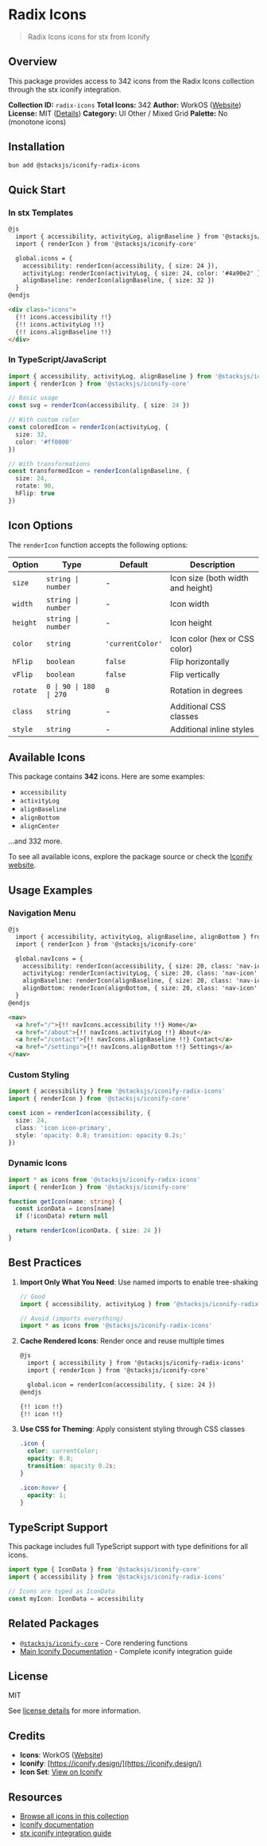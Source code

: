 # Radix Icons

> Radix Icons icons for stx from Iconify

## Overview

This package provides access to 342 icons from the Radix Icons collection through the stx iconify integration.

**Collection ID:** `radix-icons`
**Total Icons:** 342
**Author:** WorkOS ([Website](https://github.com/radix-ui/icons))
**License:** MIT ([Details](https://github.com/radix-ui/icons/blob/master/LICENSE))
**Category:** UI Other / Mixed Grid
**Palette:** No (monotone icons)

## Installation

```bash
bun add @stacksjs/iconify-radix-icons
```

## Quick Start

### In stx Templates

```html
@js
  import { accessibility, activityLog, alignBaseline } from '@stacksjs/iconify-radix-icons'
  import { renderIcon } from '@stacksjs/iconify-core'

  global.icons = {
    accessibility: renderIcon(accessibility, { size: 24 }),
    activityLog: renderIcon(activityLog, { size: 24, color: '#4a90e2' }),
    alignBaseline: renderIcon(alignBaseline, { size: 32 })
  }
@endjs

<div class="icons">
  {!! icons.accessibility !!}
  {!! icons.activityLog !!}
  {!! icons.alignBaseline !!}
</div>
```

### In TypeScript/JavaScript

```typescript
import { accessibility, activityLog, alignBaseline } from '@stacksjs/iconify-radix-icons'
import { renderIcon } from '@stacksjs/iconify-core'

// Basic usage
const svg = renderIcon(accessibility, { size: 24 })

// With custom color
const coloredIcon = renderIcon(activityLog, {
  size: 32,
  color: '#ff0000'
})

// With transformations
const transformedIcon = renderIcon(alignBaseline, {
  size: 24,
  rotate: 90,
  hFlip: true
})
```

## Icon Options

The `renderIcon` function accepts the following options:

| Option | Type | Default | Description |
|--------|------|---------|-------------|
| `size` | `string \| number` | - | Icon size (both width and height) |
| `width` | `string \| number` | - | Icon width |
| `height` | `string \| number` | - | Icon height |
| `color` | `string` | `'currentColor'` | Icon color (hex or CSS color) |
| `hFlip` | `boolean` | `false` | Flip horizontally |
| `vFlip` | `boolean` | `false` | Flip vertically |
| `rotate` | `0 \| 90 \| 180 \| 270` | `0` | Rotation in degrees |
| `class` | `string` | - | Additional CSS classes |
| `style` | `string` | - | Additional inline styles |

## Available Icons

This package contains **342** icons. Here are some examples:

- `accessibility`
- `activityLog`
- `alignBaseline`
- `alignBottom`
- `alignCenter`

...and 332 more.

To see all available icons, explore the package source or check the [Iconify website](https://icon-sets.iconify.design/radix-icons/).

## Usage Examples

### Navigation Menu

```html
@js
  import { accessibility, activityLog, alignBaseline, alignBottom } from '@stacksjs/iconify-radix-icons'
  import { renderIcon } from '@stacksjs/iconify-core'

  global.navIcons = {
    accessibility: renderIcon(accessibility, { size: 20, class: 'nav-icon' }),
    activityLog: renderIcon(activityLog, { size: 20, class: 'nav-icon' }),
    alignBaseline: renderIcon(alignBaseline, { size: 20, class: 'nav-icon' }),
    alignBottom: renderIcon(alignBottom, { size: 20, class: 'nav-icon' })
  }
@endjs

<nav>
  <a href="/">{!! navIcons.accessibility !!} Home</a>
  <a href="/about">{!! navIcons.activityLog !!} About</a>
  <a href="/contact">{!! navIcons.alignBaseline !!} Contact</a>
  <a href="/settings">{!! navIcons.alignBottom !!} Settings</a>
</nav>
```

### Custom Styling

```typescript
import { accessibility } from '@stacksjs/iconify-radix-icons'
import { renderIcon } from '@stacksjs/iconify-core'

const icon = renderIcon(accessibility, {
  size: 24,
  class: 'icon icon-primary',
  style: 'opacity: 0.8; transition: opacity 0.2s;'
})
```

### Dynamic Icons

```typescript
import * as icons from '@stacksjs/iconify-radix-icons'
import { renderIcon } from '@stacksjs/iconify-core'

function getIcon(name: string) {
  const iconData = icons[name]
  if (!iconData) return null

  return renderIcon(iconData, { size: 24 })
}
```

## Best Practices

1. **Import Only What You Need**: Use named imports to enable tree-shaking
   ```typescript
   // Good
   import { accessibility, activityLog } from '@stacksjs/iconify-radix-icons'

   // Avoid (imports everything)
   import * as icons from '@stacksjs/iconify-radix-icons'
   ```

2. **Cache Rendered Icons**: Render once and reuse multiple times
   ```html
   @js
     import { accessibility } from '@stacksjs/iconify-radix-icons'
     import { renderIcon } from '@stacksjs/iconify-core'

     global.icon = renderIcon(accessibility, { size: 24 })
   @endjs

   {!! icon !!}
   {!! icon !!}
   ```

3. **Use CSS for Theming**: Apply consistent styling through CSS classes
   ```css
   .icon {
     color: currentColor;
     opacity: 0.8;
     transition: opacity 0.2s;
   }

   .icon:hover {
     opacity: 1;
   }
   ```

## TypeScript Support

This package includes full TypeScript support with type definitions for all icons.

```typescript
import type { IconData } from '@stacksjs/iconify-core'
import { accessibility } from '@stacksjs/iconify-radix-icons'

// Icons are typed as IconData
const myIcon: IconData = accessibility
```

## Related Packages

- [`@stacksjs/iconify-core`](../iconify-core) - Core rendering functions
- [Main Iconify Documentation](../../docs/iconify.md) - Complete iconify integration guide

## License

MIT

See [license details](https://github.com/radix-ui/icons/blob/master/LICENSE) for more information.

## Credits

- **Icons**: WorkOS ([Website](https://github.com/radix-ui/icons))
- **Iconify**: [https://iconify.design/](https://iconify.design/)
- **Icon Set**: [View on Iconify](https://icon-sets.iconify.design/radix-icons/)

## Resources

- [Browse all icons in this collection](https://icon-sets.iconify.design/radix-icons/)
- [Iconify documentation](https://iconify.design/docs/)
- [stx iconify integration guide](../../docs/iconify.md)
